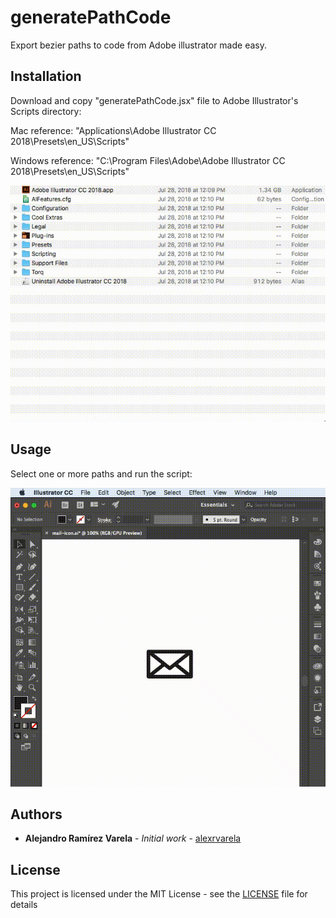 # generatePathCode

Export bezier paths to code from Adobe illustrator made easy.

## Installation

Download and copy "generatePathCode.jsx" file to Adobe Illustrator's Scripts directory:

Mac reference:
"Applications\Adobe Illustrator CC 2018\Presets\en_US\Scripts"

Windows reference:
"C:\Program Files\Adobe\Adobe Illustrator CC 2018\Presets\en_US\Scripts"

![Copy script](https://raw.githubusercontent.com/alexrvarela/generatePathCode/master/drag-and-drop.gif)


## Usage

Select one or more paths and run the script:

![Run script](https://raw.githubusercontent.com/alexrvarela/generatePathCode/master/usage.gif)

## Authors
* **Alejandro Ramírez Varela** - *Initial work* - [alexrvarela](https://github.com/alexrvarela)

[@alexrvarela]:http://twitter.com/alexrvarela

## License
This project is licensed under the MIT License - see the [LICENSE](LICENSE) file for details
